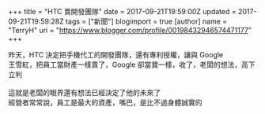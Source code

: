 +++
title = "HTC 賣開發團隊"
date = 2017-09-21T19:59:00Z
updated = 2017-09-21T19:59:28Z
tags = ["新聞"]
blogimport = true 
[author]
	name = "TerryH"
	uri = "https://www.blogger.com/profile/00198432946574471177"
+++

昨天，HTC 決定把手機代工的開發團隊，還有專利授權，讓與 Google <br />王雪紅，把員工當財產一樣賣了，Google 卻當寶一樣，收了，老闆的想法，高下立判<br /><br />這就是老闆的眼界還有想法已經決定了他的未來了<br />經營者常常說，員工是最大的資產，嘴巴，是比不過身體誠實的
